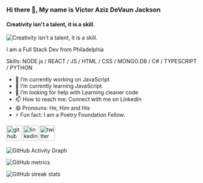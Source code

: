 ### Hi there 👋, My name is Victor Aziz DeVaun Jackson
#### Creativity isn't a talent, it is a skill.
![Creativity isn't a talent, it is a skill.](https://i.imgur.com/oFjvLwH.jpg)

I am a Full Stack Dev from Philadelphia

Skills: NODE.js / REACT / JS / HTML / CSS / MONGO.DB / C# / TYPESCRIPT / PYTHON 

- 🔭 I’m currently working on JavaScript 
- 🌱 I’m currently learning JavaScript 
- 🤔 I’m looking for help with Learning cleaner code 
- 📫 How to reach me: Connect with me on LinkedIn 
- 😄 Pronouns: He, Him and His 
- ⚡ Fun fact: I am a Poetry Foundation Fellow. 


[<img src='https://cdn.jsdelivr.net/npm/simple-icons@3.0.1/icons/github.svg' alt='github' height='40'>](https://github.com/VictorAzizJ)  [<img src='https://cdn.jsdelivr.net/npm/simple-icons@3.0.1/icons/linkedin.svg' alt='linkedin' height='40'>](https://www.linkedin.com/in/victordjackson/)  [<img src='https://cdn.jsdelivr.net/npm/simple-icons@3.0.1/icons/twitter.svg' alt='twitter' height='40'>](https://twitter.com/VictorAzizJ)  

![GitHub Activity Graph](https://activity-graph.herokuapp.com/graph?username=VictorAzizJ)  

![GitHub metrics](https://metrics.lecoq.io/VictorAzizJ)  

![GitHub streak stats](https://github-readme-streak-stats.herokuapp.com/?user=VictorAzizJ)  




